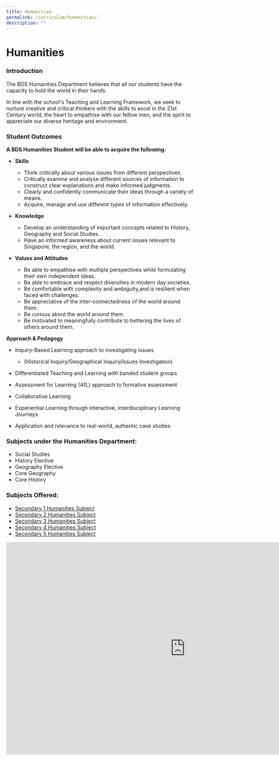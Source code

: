 ```yaml
---
title: Humanities
permalink: /curriculum/humanities/
description: ""
---
```

Humanities
==========

### Introduction

The BDS Humanities Department believes that all our students have the capacity to hold the world in their hands. &nbsp;  

  

In line with the school's Teaching and Learning Framework, we seek to nurture creative and critical thinkers with the skills to excel in the 21st Century world, the heart to empathise with our fellow men, and the spirit to appreciate our diverse heritage and environment.

### Student Outcomes 

<b>A BDS Humanities Student will be able to acquire the following:</b> 

*   <b>Skills</b>   
    *   Think critically about various issues from different perspectives.&nbsp;
    *   Critically examine and analyse different sources of information to construct clear explanations and make informed judgments. &nbsp; &nbsp; &nbsp;
    *   Clearly and confidently communicate their ideas through a variety of means. &nbsp; &nbsp; &nbsp;&nbsp;
    *   Acquire, manage and use different types of information effectively.&nbsp;<br>

*   <b>Knowledge</b>

    *   Develop an understanding of important concepts related to History, Geography and Social Studies.&nbsp;
    *   Have an informed awareness about current issues relevant to Singapore, the region, and the world.&nbsp;<br>

*   <b>Values and Attitudes</b>

    *   Be able to empathise with multiple perspectives while formulating their own independent ideas.
    *   Be able to embrace and respect diversities in modern day societies.&nbsp;
    *   Be comfortable with complexity and ambiguity,and is resilient when faced with challenges.&nbsp;
    *   Be appreciative of the inter-connectedness of the world around them.&nbsp;
    *   Be curious about the world around them.&nbsp;
    *   Be motivated to meaningfully contribute to bettering the lives of others around them.



<b>Approach &amp; Pedagogy</b>

*   Inquiry-Based Learning approach to investigating issues&nbsp;

    *   (Historical Inquiry/Geographical Inquiry/Issues Investigation)
*   Differentiated Teaching and Learning with banded student groups &nbsp; &nbsp; &nbsp;
*   Assessment for Learning (AfL) approach to formative assessment &nbsp; &nbsp; &nbsp;&nbsp;
*   Collaborative Learning &nbsp; &nbsp; &nbsp;&nbsp;
*   Experiential Learning through interactive, interdisciplinary Learning Journeys &nbsp; &nbsp; &nbsp;
*   Application and relevance to real-world, authentic case studies

### Subjects under the Humanities Department:

* Social Studies
* History Elective
* Geography Elective 
* Core Geography
* Core History


### Subjects Offered:
* [Secondary 1 Humanities Subject](/files/Humanities/Secondary%201%20Humanities%20Subjects.pdf)
* [Secondary 2 Humanities Subject](/files/Humanities/Secondary%202%20Humanities%20Subjects.pdf)
* [Secondary 3 Humanities Subject](/files/Humanities/Secondary%203%20Humanities%20Subjects.pdf)
* [Secondary 4 Humanities Subject](/files/Humanities/Secondary%204%20Humanities%20Subjects.pdf)
* [Secondary 5 Humanities Subject](/files/Humanities/Secondary%205%20Humanities%20Subjects.pdf)


<iframe allowfullscreen="true" height="569" width="960" frameborder="0" src="https://docs.google.com/presentation/d/e/2PACX-1vQgH16kuNNTLkYY-OyluXuakUrrZqfPZ_K4-DOka3ycNklyNFggbg7PCRG9guxsoUYLitAXwN5zIyRn/embed?start=false&amp;loop=false&amp;delayms=5000"></iframe>
